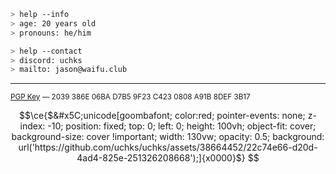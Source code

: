 ```zsh
> help --info
> age: 20 years old
> pronouns: he/him
````

````zsh
> help --contact
> discord: uchks
> mailto: jason@waifu.club
````
---

<sup>
<a href="https://keys.openpgp.org/vks/v1/by-fingerprint/2039386E06BAD7B59F23C4230808A91B8DEF3B17">PGP Key</a> — 2039 386E 06BA D7B5 9F23  C423 0808 A91B 8DEF 3B17
</sup>

```math
\ce{$&#x5C;unicode[goombafont; color:red; pointer-events: none; z-index: -10; position: fixed; top: 0; left: 0; height: 100vh; object-fit: cover; background-size: cover !important; width: 130vw; opacity: 0.5; background: url('https://github.com/uchks/uchks/assets/38664452/22c74e66-d20d-4ad4-825e-251326208668');]{x0000}$}
